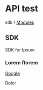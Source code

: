 # API test

sdk / [Modules](api-modules)

## SDK

SDK for Ipsum

### Lorem florem

[Google](https://google.com)

Dolor

